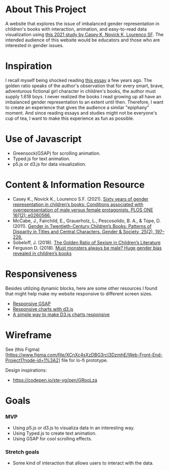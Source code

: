 # About This Project
A website that explores the issue of imbalanced gender representation in children's books with interaction, animation, 
and easy-to-read data visualization using [this 2021 study by Casey K, Novick K, Lourenco SF](https://journals.plos.org/plosone/article?id=10.1371/journal.pone.0260566#pone-0260566-g005).
The intended audience of this website would be educators and those who are interested in gender issues.

# Inspiration
I recall myself being shocked reading [this essay](https://electricliterature.com/the-golden-ratio-of-sexism-in-childrens-literature/) a few years ago.
The golden ratio speaks of the author's observation that for every smart, brave, adventurous fictional girl character in children's books, the author must supply 1.618 boys.
I never realized the books I read growing up all have an imbalanced gender representation to an extent until then.
Therefore, I want to create an experience that gives the audience a similar "epiphany" moment.
And since reading essays and studies might not be everyone's cup of tea, I want to make this experience as fun as possible.

# Use of Javascript
- Greensock(GSAP) for scrolling animation.
- Typed.js for text animation.
- p5.js or d3.js for data visualization.

# Content & Information Resource
- Casey K., Novick K., Lourenco S.F. (2021). [Sixty years of gender representation in children’s books: Conditions associated with overrepresentation of male versus female protagonists. PLOS ONE 16(12): e0260566.](https://journals.plos.org/plosone/article?id=10.1371/journal.pone.0260566#pone-0260566-g005)
- McCabe, J., Fairchild, E., Grauerholz, L., Pescosolido, B. A., & Tope, D. (2011). [Gender in Twentieth-Century Children’s Books: Patterns of Disparity in Titles and Central Characters. Gender & Society, 25(2), 197–226.](https://journals-sagepub-com.colorado.idm.oclc.org/doi/10.1177/0891243211398358)
- Sobeloff, J. (2018). [The Golden Ratio of Sexism in Children’s Literature](https://electricliterature.com/the-golden-ratio-of-sexism-in-childrens-literature/)
- Ferguson D. (2018). [Must monsters always be male? Huge gender bias revealed in children’s books](https://www.theguardian.com/books/2018/jan/21/childrens-books-sexism-monster-in-your-kids-book-is-male)

# Responsiveness
Besides utilizing dynamic blocks, here are some other resources I found that might help make my website responsive to different screen sizes.
- [Responsive GSAP](https://www.youtube.com/watch?v=mKLqoGo7M3I)
- [Responsive charts with d3.js](https://d3-graph-gallery.com/graph/custom_responsive.html)
- [A simple way to make D3.js charts responsive](https://medium.com/@louisemoxy/a-simple-way-to-make-d3-js-charts-svgs-responsive-7afb04bc2e4b)

# Wireframe
See (this Figma)[https://www.figma.com/file/XCnXc4sXzDBG3rcI3DzmhE/Web-Front-End-Project1?node-id=1%3A2] file for lo-fi prototype.

Design inspirations:
- https://codepen.io/ste-vg/pen/GRooLza

# Goals
### MVP
- Using p5.js or d3.js to visualiza data in an interesting way.
- Using Typed.js to create text animation.
- Using GSAP for cool scrolling effects.

### Stretch goals
- Some kind of interaction that allows users to interact with the data.
